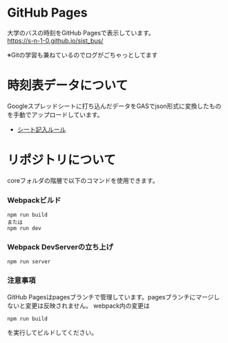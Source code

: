 # GitHub Pages
大学のバスの時刻をGitHub Pagesで表示しています。<br>
https://s-n-1-0.github.io/sist_bus/

※Gitの学習も兼ねているのでログがごちゃっとしてます

# 時刻表データについて
Googleスプレッドシートに打ち込んだデータをGASでjson形式に変換したものを手動でアップロードしています。
+ [シート記入ルール](./SHEETRULE.md)

# リポジトリについて
coreフォルダの階層で以下のコマンドを使用できます。

### Webpackビルド
```
npm run build 
または
npm run dev
```

### Webpack DevServerの立ち上げ

```
npm run server
```

### 注意事項
GitHub Pagesはpagesブランチで管理しています。pagesブランチにマージしないと変更は反映されません。
webpack内の変更は
```
npm run build
```
を実行してビルドしてください。
